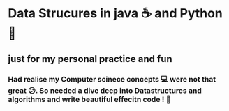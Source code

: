 # Data Strucures in java :coffee: and Python :snake:
## just for my personal practice and fun
### Had realise my Computer scinece concepts :computer: were not that great :confused:. So  needed a dive deep into Datastructures and algorithms and write beautiful effecitn code ! :school_satchel:
